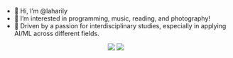 - 👋 Hi, I’m @laharily
- 👀 I’m interested in programming, music, reading, and photography!
- 💞️ Driven by a passion for interdisciplinary studies, especially in applying AI/ML across different fields.

<p align="center">
  <img src="https://skillicons.dev/icons?i=js,html,css,react,nodejs,mongodb,git,github" />
  <img src="https://skillicons.dev/icons?i=py,django,aws,docker,linux,vscode" />
</p>

<!---
laharily/laharily is a ✨ special ✨ repository because its `README.md` (this file) appears on your GitHub profile.
You can click the Preview link to take a look at your changes.
--->
